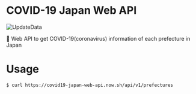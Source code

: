 # COVID-19 Japan Web API
![UpdateData](https://github.com/ryo-ma/covid19-japan-web-api/workflows/UpdateData/badge.svg)

🦠 Web API to get COVID-19(coronavirus) information of each prefecture in Japan

# Usage

```
$ curl https://covid19-japan-web-api.now.sh/api/v1/prefectures
```
